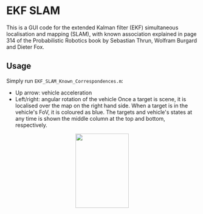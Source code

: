 # EKF SLAM
This is a GUI code for the extended Kalman filter (EKF) simultaneous localisation and mapping (SLAM), with known association explained in page 314 of the Probabilistic Robotics book by Sebastian Thrun, Wolfram Burgard and Dieter Fox.

## Usage
Simply run ```EKF_SLAM_Known_Correspondences.m```:
- Up arrow: vehicle acceleration
- Left/right: angular rotation of the vehicle 
Once a target is scene, it is localised over the map on the right hand side.
When a target is in the vehicle's FoV, it is coloured as blue.
The targets and vehicle's states at any time is shown the middle column at the top and bottom, respectively.

<p align="center">
  <img src="img/gif_image.gif" width=140 height=195>
</p>

